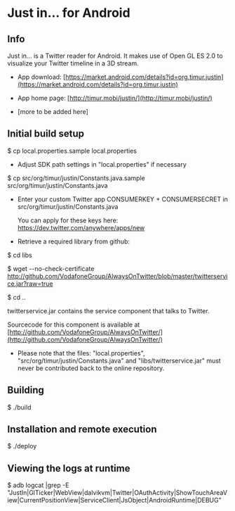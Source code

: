 
Just in... for Android
======================

Info
----

Just in... is a Twitter reader for Android. It makes use of Open GL ES 2.0 to visualize your Twitter timeline in a 3D stream.

- App download: [https://market.android.com/details?id=org.timur.justin](https://market.android.com/details?id=org.timur.justin)

- App home page: [http://timur.mobi/justin/](http://timur.mobi/justin/)

- [more to be added here]


Initial build setup
-------------------

$ cp local.properties.sample local.properties

- Adjust SDK path settings in "local.properties" if necessary

$ cp src/org/timur/justin/Constants.java.sample src/org/timur/justin/Constants.java

- Enter your custom Twitter app CONSUMERKEY + CONSUMERSECRET in 
  src/org/timur/justin/Constants.java
  
  You can apply for these keys here: https://dev.twitter.com/anywhere/apps/new

- Retrieve a required library from github:
  
$ cd libs

$ wget --no-check-certificate http://github.com/VodafoneGroup/AlwaysOnTwitter/blob/master/twitterservice.jar?raw=true

$ cd ..

  twitterservice.jar contains the service component that talks to Twitter.
  
  Sourcecode for this component is available at [http://github.com/VodafoneGroup/AlwaysOnTwitter/](http://github.com/VodafoneGroup/AlwaysOnTwitter/)
  
- Please note that the files: "local.properties", "src/org/timur/justin/Constants.java" and "libs/twitterservice.jar"
  must never be contributed back to the online repository.


Building
--------

$ ./build


Installation and remote execution
---------------------------------

$ ./deploy


Viewing the logs at runtime
---------------------------

$ adb logcat |grep -E "JustIn|GlTicker|WebView|dalvikvm|Twitter|OAuthActivity|ShowTouchAreaView|CurrentPositionView|ServiceClient|JsObject|AndroidRuntime|DEBUG"


